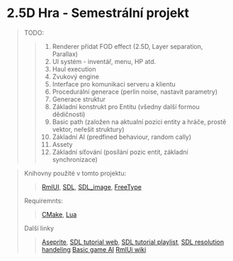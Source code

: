 ﻿# 2.5D Hra - Semestrální projekt

 
> TODO:
> > <ol> <li> Renderer přidat FOD effect (2.5D, Layer separation, Parallax) </li>
> > <li> UI systém - inventář, menu, HP atd. </li>
> > <li> Haul execution </li>
> > <li> Zvukový engine </li>
> > <li> Interface pro komunikaci serveru a klientu </li>
> > <li> Procedurální generace (perlin  noise, nastavit parametry)</li>
> > <li> Generace struktur </li>
> > <li> Základní konstrukt pro Entitu (všedny další formou dědičnosti)</li>
> > <li> Basic path (založen na aktualní pozici entity a hráče, prostě vektor, neřešit struktury) </li>
> > <li> Základní AI (predfined behaviour, random cally)</li>
> > <li> Assety </li>
> > <li> Základní síťování (posílání pozic entit, základní synchronizace) </li> </ol>


> Knihovny použité v tomto projektu:
> >[RmlUI](https://github.com/mikke89/RmlUi),
> > [SDL](https://github.com/libsdl-org/SDL),
> >[SDL_image](https://github.com/libsdl-org/SDL_image),
> >[FreeType](https://download.savannah.gnu.org/releases/freetype/)
> 
> Requiremnts:
> > [CMake](https://cmake.org/download/), [Lua](https://www.lua.org/download.html)
> 
> 
> Další linky
> > [Aseprite](https://www.aseprite.org/),
> > [SDL tutorial web](https://glusoft.com/sdl3-tutorials/),
> > [SDL tutorial playlist](https://youtube.com/playlist?list=PLvv0ScY6vfd-RZSmGbLkZvkgec6lJ0BfX&si=mb2sst8vbANOyhoHQ),
> > [SDL resolution handeling](https://www.studyplan.dev/sdl2/sdl2-display-modes)
> > [Basic game AI](https://gamedev.net/tutorials/programming/artificial-intelligence/the-total-beginners-guide-to-game-ai-r4942/)
> > [RmlUi wiki](https://mikke89.github.io/RmlUiDoc/)
